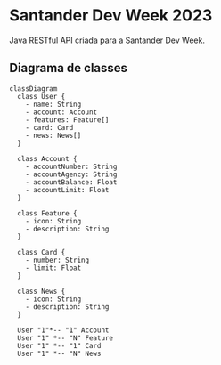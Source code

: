 # Santander Dev Week 2023
Java RESTful API criada para a Santander Dev Week.

## Diagrama de classes

```mermaid
classDiagram
  class User {
    - name: String
    - account: Account
    - features: Feature[]
    - card: Card
    - news: News[]
  }

  class Account {
    - accountNumber: String
    - accountAgency: String
    - accountBalance: Float
    - accountLimit: Float
  }

  class Feature {
    - icon: String
    - description: String
  }

  class Card {
    - number: String
    - limit: Float
  }

  class News {
    - icon: String
    - description: String
  }

  User "1"*-- "1" Account
  User "1" *-- "N" Feature
  User "1" *-- "1" Card
  User "1" *-- "N" News
```
